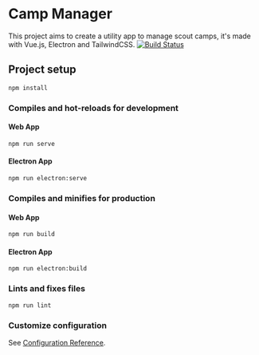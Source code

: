 # Camp Manager
This project aims to create a utility app to manage scout camps, it's made with Vue.js, Electron and TailwindCSS.
[![Build Status](https://travis-ci.org/Lothindir/camp-manager.svg?branch=master)](https://travis-ci.org/Lothindir/camp-manager)

## Project setup
```
npm install
```

### Compiles and hot-reloads for development
#### Web App
```
npm run serve
```
#### Electron App
```
npm run electron:serve
```

### Compiles and minifies for production
#### Web App
```
npm run build
```
#### Electron App
```
npm run electron:build
```

### Lints and fixes files
```
npm run lint
```

### Customize configuration
See [Configuration Reference](https://cli.vuejs.org/config/).

